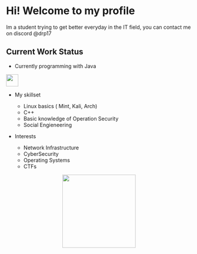 # Hi! Welcome to my profile

Im a student trying to get better everyday in the IT field, you can contact me on discord @drp17



## Current Work Status
  * Currently programming with Java 
<p align="left">
  <img src="https://github.com/user-attachments/assets/2bd236f0-ec01-4eb4-a8df-990d2d8b0666" width="33" />
</p>

* My skillset
    * Linux basics ( Mint, Kali, Arch)
    * C++ 
    * Basic knowledge of Operation Security
    * Social Engieneering
 
* Interests
  * Network Infrastructure
  * CyberSecurity
  * Operating Systems
  * CTFs
 

<p align="center">
  <img src="https://github.com/user-attachments/assets/221a326a-6b61-435f-8a2b-3f8054599470" width="199" />
</p>
